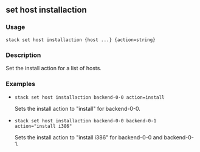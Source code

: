 ## set host installaction

### Usage

`stack set host installaction {host ...} {action=string}`

### Description

Set the install action for a list of hosts.

### Examples

* `stack set host installaction backend-0-0 action=install`

   Sets the install action to "install" for backend-0-0.

* `stack set host installaction backend-0-0 backend-0-1 action="install i386"`

   Sets the install action to "install i386" for backend-0-0 and backend-0-1.



